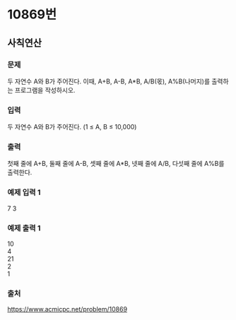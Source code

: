 # 10869번
## 사칙연산
### 문제
두 자연수 A와 B가 주어진다. 이때, A+B, A-B, A*B, A/B(몫), A%B(나머지)를 출력하는 프로그램을 작성하시오.

### 입력
두 자연수 A와 B가 주어진다. (1 ≤ A, B ≤ 10,000)

### 출력
첫째 줄에 A+B, 둘째 줄에 A-B, 셋째 줄에 A*B, 넷째 줄에 A/B, 다섯째 줄에 A%B를 출력한다.

### 예제 입력 1
7 3

### 예제 출력 1
10<br>
4<br>
21<br>
2<br>
1<br>

### 출처
https://www.acmicpc.net/problem/10869